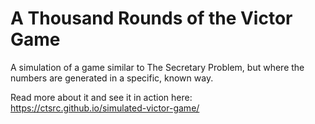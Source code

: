 # A Thousand Rounds of the Victor Game

A simulation of a game similar to The Secretary Problem, but where the numbers
are generated in a specific, known way.

Read more about it and see it in action here:
https://ctsrc.github.io/simulated-victor-game/
